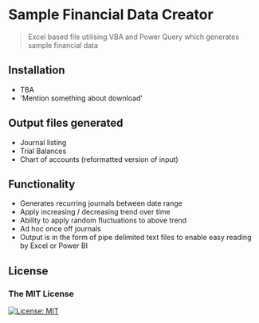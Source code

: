 # Sample Financial Data Creator

> Excel based file utilising VBA and Power Query which generates sample financial data


## Installation

- TBA
 - 'Mention something about download'


## Output files generated

- Journal listing
- Trial Balances
- Chart of accounts (reformatted version of input)


## Functionality

 - Generates recurring journals between date range
 - Apply increasing / decreasing trend over time
 - Ability to apply random fluctuations to above trend
 - Ad hoc once off journals
 - Output is in the form of pipe delimited text files to enable easy reading by Excel or Power BI

 ## License

### The MIT License
[![License: MIT](https://img.shields.io/badge/License-MIT-yellow.svg)](https://opensource.org/licenses/MIT) 

